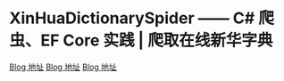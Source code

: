 # XinHuaDictionarySpider —— C# 爬虫、EF Core 实践 | 爬取在线新华字典

[Blog 地址](https://blog.lesnow.top/posts/39c59a9e/)
[Blog 地址](https://blog.lesnow.top/posts/39c59a9e/)
[Blog 地址](https://blog.lesnow.top/posts/39c59a9e/)
